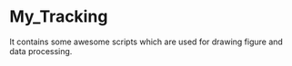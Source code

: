# My_Tracking
It contains some awesome scripts which are used for drawing figure and data processing.
